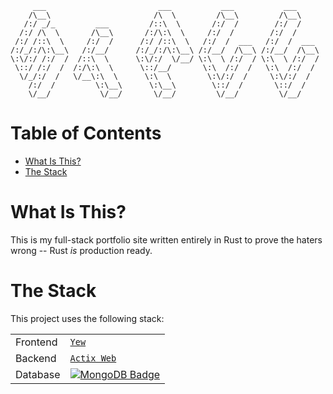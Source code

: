          ___                         ___           ___           ___
        /\__\                       /\  \         /\__\         /\__\
       /:/ _/_         ___         /::\  \       /:/  /        /:/  /
      /:/ /\  \       /\__\       /:/\:\  \     /:/  /        /:/  /
     /:/ /::\  \     /:/  /      /:/ /::\  \   /:/  /  ___   /:/  /  ___
    /:/_/:/\:\__\   /:/__/      /:/_/:/\:\__\ /:/__/  /\__\ /:/__/  /\__\
    \:\/:/ /:/  /  /::\  \      \:\/:/  \/__/ \:\  \ /:/  / \:\  \ /:/  /
     \::/ /:/  /  /:/\:\  \      \::/__/       \:\  /:/  /   \:\  /:/  /
      \/_/:/  /   \/__\:\  \      \:\  \        \:\/:/  /     \:\/:/  /
        /:/  /         \:\__\      \:\__\        \::/  /       \::/  /
        \/__/           \/__/       \/__/         \/__/         \/__/

# Table of Contents

- [What Is This?](#what-is-this)
- [The Stack](#the-stack)

# What Is This?

This is my full-stack portfolio site written entirely in Rust to prove the haters wrong -- Rust _is_ production ready.

# The Stack

This project uses the following stack:

|          |                                                                                                                           |
| -------- | ------------------------------------------------------------------------------------------------------------------------- |
| Frontend | [`Yew`][yew]                                                                                                              |
| Backend  | [`Actix Web`][actix web]                                                                                                  |
| Database | [![MongoDB Badge](https://img.shields.io/badge/MongoDB-4EA94B?style=for-the-badge&logo=mongodb&logoColor=white)][mongodb] |

[yew]: https://yew.rs/
[actix web]: https://actix.rs/
[mongodb]: https://www.mongodb.com/
